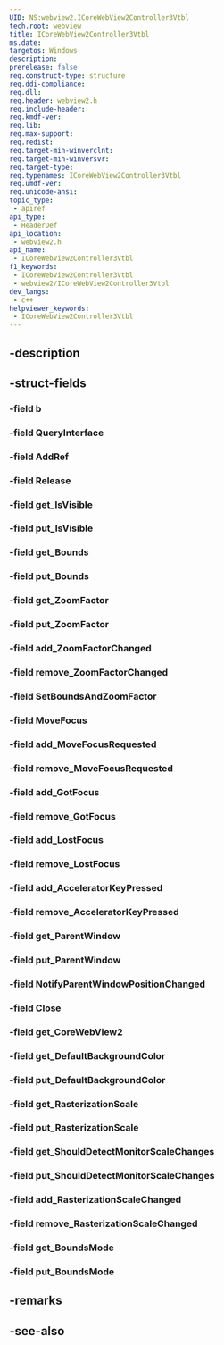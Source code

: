 ```yaml
---
UID: NS:webview2.ICoreWebView2Controller3Vtbl
tech.root: webview
title: ICoreWebView2Controller3Vtbl
ms.date: 
targetos: Windows
description: 
prerelease: false
req.construct-type: structure
req.ddi-compliance: 
req.dll: 
req.header: webview2.h
req.include-header: 
req.kmdf-ver: 
req.lib: 
req.max-support: 
req.redist: 
req.target-min-winverclnt: 
req.target-min-winversvr: 
req.target-type: 
req.typenames: ICoreWebView2Controller3Vtbl
req.umdf-ver: 
req.unicode-ansi: 
topic_type:
 - apiref
api_type:
 - HeaderDef
api_location:
 - webview2.h
api_name:
 - ICoreWebView2Controller3Vtbl
f1_keywords:
 - ICoreWebView2Controller3Vtbl
 - webview2/ICoreWebView2Controller3Vtbl
dev_langs:
 - c++
helpviewer_keywords:
 - ICoreWebView2Controller3Vtbl
---
```


## -description

## -struct-fields

### -field b

### -field QueryInterface

### -field AddRef

### -field Release

### -field get_IsVisible

### -field put_IsVisible

### -field get_Bounds

### -field put_Bounds

### -field get_ZoomFactor

### -field put_ZoomFactor

### -field add_ZoomFactorChanged

### -field remove_ZoomFactorChanged

### -field SetBoundsAndZoomFactor

### -field MoveFocus

### -field add_MoveFocusRequested

### -field remove_MoveFocusRequested

### -field add_GotFocus

### -field remove_GotFocus

### -field add_LostFocus

### -field remove_LostFocus

### -field add_AcceleratorKeyPressed

### -field remove_AcceleratorKeyPressed

### -field get_ParentWindow

### -field put_ParentWindow

### -field NotifyParentWindowPositionChanged

### -field Close

### -field get_CoreWebView2

### -field get_DefaultBackgroundColor

### -field put_DefaultBackgroundColor

### -field get_RasterizationScale

### -field put_RasterizationScale

### -field get_ShouldDetectMonitorScaleChanges

### -field put_ShouldDetectMonitorScaleChanges

### -field add_RasterizationScaleChanged

### -field remove_RasterizationScaleChanged

### -field get_BoundsMode

### -field put_BoundsMode

## -remarks

## -see-also


